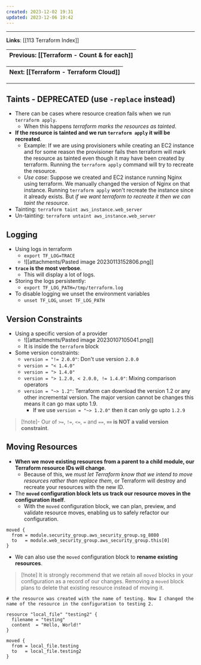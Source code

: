 ```yaml
---
created: 2023-12-02 19:31
updated: 2023-12-06 19:42
---
```

---
**Links**: [[113 Terraform Index]]

| Previous: [[Terraform - Count & for each]] |
|-|

| Next: [[Terraform - Terraform Cloud]] |
|-|

---
## Taints - DEPRECATED (use `-replace` instead)
- There can be cases where resource creation fails when we run `terraform apply`.
	- When this happens *terraform marks the resources as tainted*.
- **If the resource is tainted and we run `terraform apply` it will be recreated**.
	- Example: If we are using provisioners while creating an EC2 instance and for some reason the provisioner fails then terraform will mark the resource as tainted even though it may have been created by terraform. Running the `terraform apply` command will try to recreate the resource.
	- *Use case*: Suppose we created and EC2 instance running Nginx using terraform. We manually changed the version of Nginx on that instance. Running `terraform apply` won't recreate the instance since it already exists. But *if we want terraform to recreate it then we can taint the resource*.
- Tainting: `terraform taint aws_instance.web_server`
- Un-tainting: `terraform untaint aws_instance.web_server`

## Logging
- Using logs in terraform
	- `export TF_LOG=TRACE`
	- ![[attachments/Pasted image 20230113152806.png]]
- **`trace` is the most verbose**.
	- This will display a lot of logs.
- Storing the logs persistently:
	- `export TF_LOG_PATH=/tmp/terraform.log`
- To disable logging we unset the environment variables
	- `unset TF_LOG`, `unset TF_LOG_PATH`

## Version Constraints
- Using a specific version of a provider
	- ![[attachments/Pasted image 20230107105041.png]]
	- It is inside the `terraform` block
- Some version constraints:
	- `version = "!= 2.0.0"`: Don't use version `2.0.0`
	- `version = "< 1.4.0"`
	- `version = "> 1.4.0"`
	- `version = "> 1.2.0, < 2.0.0, != 1.4.0"`: Mixing comparison operators
	- `version = "~> 1.2"`: Terraform can download the version 1.2 or any other incremental version. The major version cannot be changes this means it can go max upto 1.9.
		- If we use `version = "~> 1.2.0"` then it can only go upto `1.2.9`

> [!note]- Our of `>=`, `!=`, `<=`, `=` and `==`, **`==` is NOT a valid version constraint**.

## Moving Resources
- **When we move existing resources from a parent to a child module, our Terraform resource IDs will change**. 
	- Because of this, we *must let Terraform know that we intend to move resources rather than replace them*, or Terraform will destroy and recreate your resources with the new ID.
- The **`moved` configuration block lets us track our resource moves in the configuration itself**. 
	- With the `moved` configuration block, we can plan, preview, and validate resource moves, enabling us to safely refactor our configuration.

```hcl title:"moved block example" fold
moved {
  from = module.security_group.aws_security_group.sg_8080
  to   = module.web_security_group.aws_security_group.this[0]
}
```

- We can also use the `moved` configuration block to **rename existing resources**.

> [!note] It is strongly recommend that we retain all `moved` blocks in your configuration as a record of our changes. Removing a `moved` block plans to delete that existing resource instead of moving it.

```hcl title:"renaming existing resources" fold
# the resource was created with the name of testing. Now I changed the name of the resource in the configuration to testing 2.

resource "local_file" "testing2" {
  filename = "testing"
  content  = "Hello, World!"
}

moved {
  from = local_file.testing
  to   = local_file.testing2
}

```